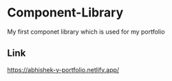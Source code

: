 # Component-Library
My first componet library which is used for my portfolio

## Link
https://abhishek-y-portfolio.netlify.app/
